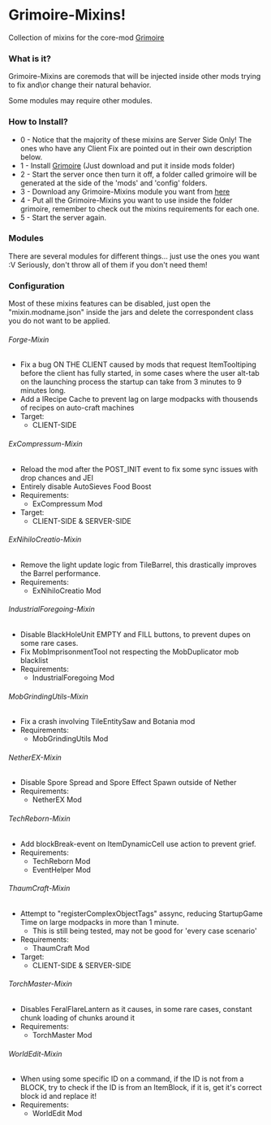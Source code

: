 # Grimoire-Mixins!

Collection of mixins for the core-mod [Grimoire](https://github.com/CrucibleMC/Grimoire)

### What is it?

Grimoire-Mixins are coremods that will be injected inside other mods trying to fix and\or change their natural behavior.

Some modules may require other modules.

### How to Install?

* 0 - Notice that the majority of these mixins are Server Side Only! The ones who have any Client Fix are pointed out in their own description below.
* 1 - Install [Grimoire](https://github.com/CrucibleMC/Grimoire) (Just download and put it inside mods folder)
* 2 - Start the server once then turn it off, a folder called grimoire will be generated at the side of the 'mods' and 'config' folders.
* 3 - Download any Grimoire-Mixins module you want from [here](https://github.com/CrucibleMC/Grimoire-Mixins-1.12.2/releases)
* 4 - Put all the Grimoire-Mixins you want to use inside the folder grimoire, remember to check out the mixins requirements for each one.
* 5 - Start the server again.

### Modules

There are several modules for different things... just use the ones you want :V
Seriously, don't throw all of them if you don't need them!

### Configuration

Most of these mixins features can be disabled, just open the "mixin.modname.json" inside the jars and delete the correspondent class you do not want to be applied.

###### Forge-Mixin

* Fix a bug ON THE CLIENT caused by mods that request ItemTooltiping before the client has fully started, in some cases where the user alt-tab on the launching process the startup can take from 3 minutes to 9 minutes long.
* Add a IRecipe Cache to prevent lag on large modpacks with thousends of recipes on auto-craft machines
* Target:
  * CLIENT-SIDE
  
###### ExCompressum-Mixin

* Reload the mod after the POST_INIT event to fix some sync issues with drop chances and JEI
* Entirely disable AutoSieves Food Boost
* Requirements:
  * ExCompressum Mod
* Target:
  * CLIENT-SIDE & SERVER-SIDE
  
###### ExNihiloCreatio-Mixin

* Remove the light update logic from TileBarrel, this drastically improves the Barrel performance.
* Requirements:
  * ExNihiloCreatio Mod

###### IndustrialForegoing-Mixin

* Disable BlackHoleUnit EMPTY and FILL buttons, to prevent dupes on some rare cases.
* Fix MobImprisonmentTool not respecting the MobDuplicator mob blacklist
* Requirements:
  * IndustrialForegoing Mod
  
###### MobGrindingUtils-Mixin

* Fix a crash involving TileEntitySaw and Botania mod
* Requirements:
  * MobGrindingUtils Mod
  
###### NetherEX-Mixin

* Disable Spore Spread and Spore Effect Spawn outside of Nether
* Requirements:
  * NetherEX Mod
  
###### TechReborn-Mixin

* Add blockBreak-event on ItemDynamicCell use action to prevent grief.
* Requirements:
  * TechReborn Mod
  * EventHelper Mod
  
###### ThaumCraft-Mixin

* Attempt to "registerComplexObjectTags" assync, reducing StartupGame Time on large modpacks in more than 1 minute.
  * This is still being tested, may not be good for 'every case scenario'
* Requirements:
  * ThaumCraft Mod
* Target:
  * CLIENT-SIDE & SERVER-SIDE
  
###### TorchMaster-Mixin

* Disables FeralFlareLantern as it causes, in some rare cases, constant chunk loading of chunks around it
* Requirements:
  * TorchMaster Mod
  
###### WorldEdit-Mixin

* When using some specific ID on a command, if the ID is not from a BLOCK, try to check if the ID is from an ItemBlock, if it is, get it's correct block id and replace it!
* Requirements:
  * WorldEdit Mod